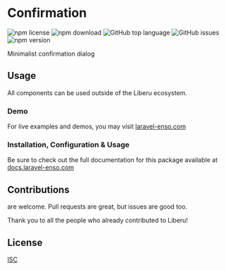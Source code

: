 # Confirmation

![npm license](https://img.shields.io/npm/l/@liberu-ui/confirmation.svg) 
![npm download](https://img.shields.io/npm/dm/@liberu-ui/confirmation.svg) 
![GitHub top language](https://img.shields.io/github/languages/top/liberu-ui/confirmation.svg) 
![GitHub issues](https://img.shields.io/github/issues/liberu-ui/confirmation.svg) 
![npm version](https://img.shields.io/npm/v/@liberu-ui/confirmation.svg) 

Minimalist confirmation dialog

## Usage
All components can be used outside of the Liberu ecosystem.

### Demo

For live examples and demos, you may visit [laravel-enso.com](https://www.laravel-enso.com)

### Installation, Configuration & Usage

Be sure to check out the full documentation for this package available at [docs.laravel-enso.com](https://docs.laravel-enso.com/frontend/confirmation.html)

## Contributions

are welcome. Pull requests are great, but issues are good too.

Thank you to all the people who already contributed to Liberu!

## License

[ISC](https://opensource.org/licenses/ISC)
